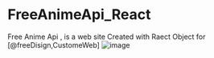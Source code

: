 # FreeAnimeApi_React
Free Anime Api , is a web site  Created  with Raect Object for [@freeDisign,CustomeWeb]
![image](https://user-images.githubusercontent.com/74735976/207477944-6277a02a-e716-4008-84ba-eec7fc6ba75a.png)
